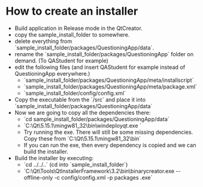 # How to create an installer

* Build application in Release mode in the QtCreator.
* copy the sample_install_folder to somewhere.
* delete everything from ´sample_install_folder/packages/QuestioningApp/data´.
* rename the ´sample_install_folder/packages/QuestioningApp´ folder on demand. (To QAStudent for example)
* edit the following files (and insert QAStudent for example instead of QuestioningApp everywhere.)
	* ´sample_install_folder/packages/QuestioningApp/meta/installscript´
	* ´sample_install_folder/packages/QuestioningApp/meta/package.xml´
	* ´sample_install_folder/config/config.xml´
* Copy the executable from the ´<Release build folder>/src´ and place it into ´sample_install_folder/packages/QuestioningApp/data´
* Now we are going to copy all the dependencies there:
	* ´cd sample_install_folder/packages/QuestioningApp/data´
	* ´C:\Qt\5.15.1\mingw81_32\bin\windeployqt.exe <name of the exe>´
	* Try running the exe. There will still be some missing dependencies. Copy these from ´C:\Qt\5.15.1\mingw81_32\bin´
	* If you can run the exe, then every dependency is copied and we can build the installer.
* Build the installer by executing: 
	* ´cd ../../..´ (cd into ´sample_install_folder´)
	* ´C:\Qt\Tools\QtInstallerFramework\3.2\bin\binarycreator.exe --offline-only -c config/config.xml -p packages <installer name>.exe´ 